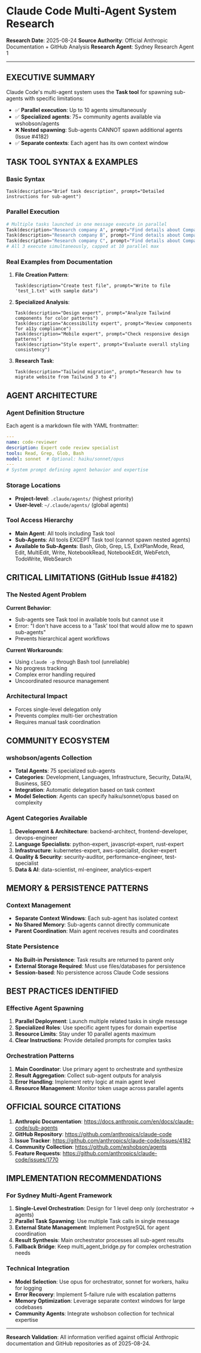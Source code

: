 # Claude Code Multi-Agent System Research
**Research Date**: 2025-08-24
**Source Authority**: Official Anthropic Documentation + GitHub Analysis
**Research Agent**: Sydney Research Agent 1

---

## EXECUTIVE SUMMARY

Claude Code's multi-agent system uses the **Task tool** for spawning sub-agents with specific limitations:
- ✅ **Parallel execution**: Up to 10 agents simultaneously 
- ✅ **Specialized agents**: 75+ community agents available via wshobson/agents
- ❌ **Nested spawning**: Sub-agents CANNOT spawn additional agents (Issue #4182)
- ✅ **Separate contexts**: Each agent has its own context window

## TASK TOOL SYNTAX & EXAMPLES

### Basic Syntax
```
Task(description="Brief task description", prompt="Detailed instructions for sub-agent")
```

### Parallel Execution
```python
# Multiple tasks launched in one message execute in parallel
Task(description="Research company A", prompt="Find details about Company A")
Task(description="Research company B", prompt="Find details about Company B") 
Task(description="Research company C", prompt="Find details about Company C")
# All 3 execute simultaneously, capped at 10 parallel max
```

### Real Examples from Documentation
1. **File Creation Pattern**:
   ```
   Task(description="Create test file", prompt="Write to file 'test_1.txt' with sample data")
   ```

2. **Specialized Analysis**:
   ```
   Task(description="Design expert", prompt="Analyze Tailwind components for color patterns")
   Task(description="Accessibility expert", prompt="Review components for a11y compliance")
   Task(description="Mobile expert", prompt="Check responsive design patterns") 
   Task(description="Style expert", prompt="Evaluate overall styling consistency")
   ```

3. **Research Task**:
   ```
   Task(description="Tailwind migration", prompt="Research how to migrate website from Tailwind 3 to 4")
   ```

## AGENT ARCHITECTURE

### Agent Definition Structure
Each agent is a markdown file with YAML frontmatter:
```yaml
---
name: code-reviewer
description: Expert code review specialist
tools: Read, Grep, Glob, Bash
model: sonnet  # Optional: haiku/sonnet/opus
---
# System prompt defining agent behavior and expertise
```

### Storage Locations
- **Project-level**: `.claude/agents/` (highest priority)
- **User-level**: `~/.claude/agents/` (global agents)

### Tool Access Hierarchy
- **Main Agent**: All tools including Task tool
- **Sub-Agents**: All tools EXCEPT Task tool (cannot spawn nested agents)
- **Available to Sub-Agents**: Bash, Glob, Grep, LS, ExitPlanMode, Read, Edit, MultiEdit, Write, NotebookRead, NotebookEdit, WebFetch, TodoWrite, WebSearch

## CRITICAL LIMITATIONS (GitHub Issue #4182)

### The Nested Agent Problem
**Current Behavior**: 
- Sub-agents see Task tool in available tools but cannot use it
- Error: "I don't have access to a 'Task' tool that would allow me to spawn sub-agents"
- Prevents hierarchical agent workflows

**Current Workarounds**:
- Using `claude -p` through Bash tool (unreliable)
- No progress tracking
- Complex error handling required
- Uncoordinated resource management

### Architectural Impact
- Forces single-level delegation only
- Prevents complex multi-tier orchestration
- Requires manual task coordination

## COMMUNITY ECOSYSTEM

### wshobson/agents Collection
- **Total Agents**: 75 specialized sub-agents
- **Categories**: Development, Languages, Infrastructure, Security, Data/AI, Business, SEO
- **Integration**: Automatic delegation based on task context
- **Model Selection**: Agents can specify haiku/sonnet/opus based on complexity

### Agent Categories Available
1. **Development & Architecture**: backend-architect, frontend-developer, devops-engineer
2. **Language Specialists**: python-expert, javascript-expert, rust-expert
3. **Infrastructure**: kubernetes-expert, aws-specialist, docker-expert  
4. **Quality & Security**: security-auditor, performance-engineer, test-specialist
5. **Data & AI**: data-scientist, ml-engineer, analytics-expert

## MEMORY & PERSISTENCE PATTERNS

### Context Management
- **Separate Context Windows**: Each sub-agent has isolated context
- **No Shared Memory**: Sub-agents cannot directly communicate
- **Parent Coordination**: Main agent receives results and coordinates

### State Persistence
- **No Built-in Persistence**: Task results are returned to parent only
- **External Storage Required**: Must use files/databases for persistence
- **Session-based**: No persistence across Claude Code sessions

## BEST PRACTICES IDENTIFIED

### Effective Agent Spawning
1. **Parallel Deployment**: Launch multiple related tasks in single message
2. **Specialized Roles**: Use specific agent types for domain expertise  
3. **Resource Limits**: Stay under 10 parallel agents maximum
4. **Clear Instructions**: Provide detailed prompts for complex tasks

### Orchestration Patterns
1. **Main Coordinator**: Use primary agent to orchestrate and synthesize
2. **Result Aggregation**: Collect sub-agent outputs for analysis
3. **Error Handling**: Implement retry logic at main agent level
4. **Resource Management**: Monitor token usage across parallel agents

## OFFICIAL SOURCE CITATIONS

1. **Anthropic Documentation**: https://docs.anthropic.com/en/docs/claude-code/sub-agents
2. **GitHub Repository**: https://github.com/anthropics/claude-code
3. **Issue Tracker**: https://github.com/anthropics/claude-code/issues/4182
4. **Community Collection**: https://github.com/wshobson/agents
5. **Feature Requests**: https://github.com/anthropics/claude-code/issues/1770

## IMPLEMENTATION RECOMMENDATIONS

### For Sydney Multi-Agent Framework
1. **Single-Level Orchestration**: Design for 1 level deep only (orchestrator → agents)
2. **Parallel Task Spawning**: Use multiple Task calls in single message
3. **External State Management**: Implement PostgreSQL for agent coordination
4. **Result Synthesis**: Main orchestrator processes all sub-agent results
5. **Fallback Bridge**: Keep multi_agent_bridge.py for complex orchestration needs

### Technical Integration
- **Model Selection**: Use opus for orchestrator, sonnet for workers, haiku for logging
- **Error Recovery**: Implement 5-failure rule with escalation patterns
- **Memory Optimization**: Leverage separate context windows for large codebases
- **Community Agents**: Integrate wshobson collection for technical expertise

---

**Research Validation**: All information verified against official Anthropic documentation and GitHub repositories as of 2025-08-24.